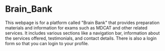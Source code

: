 # Brain_Bank
This webpage is for a platform called "Brain Bank" that provides preparation materials and information for exams such as MDCAT and other related services. It includes various sections like a navigation bar, information about the services offered, testimonials, and contact details. There is also a login form so that you can login to your profile.
